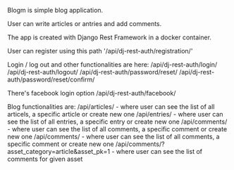 Blogm is simple blog application.

User can write articles or antries and add comments.

The app is created with Django Rest Framework in a docker container.

User can register using this path '/api/dj-rest-auth/registration/'

Login / log out and other functionalities are here:
/api/dj-rest-auth/login/
/api/dj-rest-auth/logout/
/api/dj-rest-auth/password/reset/
/api/dj-rest-auth/password/reset/confirm/

There's facebook login option
/api/dj-rest-auth/facebook/

Blog functionalities are:
/api/articles/ - where user can see the list of all articels, a specific article or create new one
/api/entries/ - where user can see the list of all entries, a specific entry or create new one
/api/comments/ - where user can see the list of all comments, a specific comment or create new one
/api/comments/ - where user can see the list of all comments, a specific comment or create new one
/api/comments/?asset_category=article&asset_pk=1 - where user can see the list of comments for given asset
